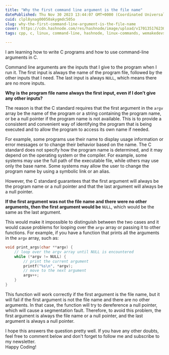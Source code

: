 ```yaml
---
title: "Why the first command line argument is the file name"
datePublished: Thu Nov 30 2023 13:44:07 GMT+0000 (Coordinated Universal Time)
cuid: clpl8ynag00050akygmdc505o
slug: why-the-first-command-line-argument-is-the-file-name
cover: https://cdn.hashnode.com/res/hashnode/image/upload/v1701351762302/c04784e4-1751-4aae-88dc-9107bb6aa085.jpeg
tags: cpp, c, linux, command-line, hashnode, linux-commands, wemakedevs

---
```


I am learning how to write C programs and how to use command-line arguments in C.

Command line arguments are the inputs that I give to the program when I run it. The first input is always the name of the program file, followed by the other inputs that I need. The last input is always `NULL`, which means there are no more inputs.

**Why is the program file name always the first input, even if I don’t give any other inputs?**

The reason is that the C standard requires that the first argument in the `argv` array be the name of the program or a string containing the program name, or be a null pointer if the program name is not available. This is to provide a consistent and convenient way of identifying the program that is being executed and to allow the program to access its own name if needed.

For example, some programs use their name to display usage information or error messages or to change their behavior based on the name. The C standard does not specify how the program name is determined, and it may depend on the operating system or the compiler. For example, some systems may use the full path of the executable file, while others may use only the base name. Some systems may allow the user to change the program name by using a symbolic link or an alias.

However, the C standard guarantees that the first argument will always be the program name or a null pointer and that the last argument will always be a null pointer.

**If the first argument was not the file name and there were no other arguments, then the first argument would be** `NULL`, which would be the same as the last argument.

This would make it impossible to distinguish between the two cases and it would cause problems for looping over the `argv` array or passing it to other functions. For example, if you have a function that prints all the arguments in the `argv` array, such as:

```c
void print_args(char **argv) {
    // loop over the argv array until NULL is encountered
    while (*argv != NULL) {
        // print the current argument
        printf("%s\n", *argv);
        // move to the next argument
        argv++;
    }
}
```

This function will work correctly if the first argument is the file name, but it will fail if the first argument is not the file name and there are no other arguments. In that case, the function will try to dereference a null pointer, which will cause a segmentation fault. Therefore, to avoid this problem, the first argument is always the file name or a null pointer, and the last argument is always a null pointer.

I hope this answers the question pretty well. If you have any other doubts, feel free to comment below and don't forget to follow me and subscribe to my newsletter.  
Happy Coding!